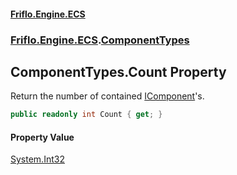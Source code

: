 #### [Friflo.Engine.ECS](index.md 'index')
### [Friflo.Engine.ECS](Friflo.Engine.ECS.md 'Friflo.Engine.ECS').[ComponentTypes](ComponentTypes.md 'Friflo.Engine.ECS.ComponentTypes')

## ComponentTypes.Count Property

Return the number of contained [IComponent](IComponent.md 'Friflo.Engine.ECS.IComponent')'s.

```csharp
public readonly int Count { get; }
```

#### Property Value
[System.Int32](https://docs.microsoft.com/en-us/dotnet/api/System.Int32 'System.Int32')